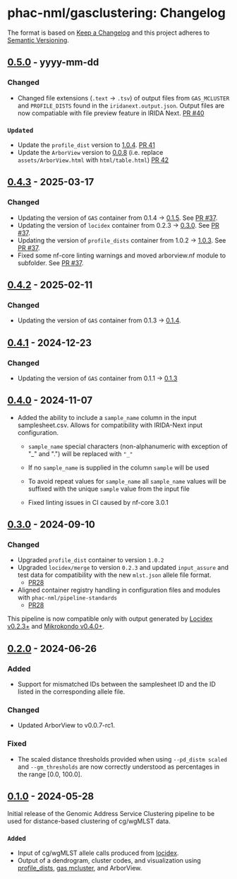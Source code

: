 # phac-nml/gasclustering: Changelog

The format is based on [Keep a Changelog](https://keepachangelog.com/en/1.0.0/)
and this project adheres to [Semantic Versioning](https://semver.org/spec/v2.0.0.html).

## [0.5.0] - yyyy-mm-dd

### Changed

- Changed file extensions (`.text` -> `.tsv`) of output files from `GAS_MCLUSTER` and `PROFILE_DISTS` found in the `iridanext.output.json`. Output files are now compatiable with file preview feature in IRIDA Next. [PR #40](https://github.com/phac-nml/gasclustering/pull/40)

### `Updated`

- Update the `profile_dist` version to [1.0.4](https://github.com/phac-nml/profile_dists/releases/tag/1.0.4). [PR 41](https://github.com/phac-nml/gasclustering/pull/41)
- Update the `ArborView` version to [0.0.8](https://github.com/phac-nml/ArborView/releases/tag/v0.0.8) (i.e. replace `assets/ArborView.html` with `html/table.html`) [PR 42](https://github.com/phac-nml/gasclustering/pull/42)

## [0.4.3] - 2025-03-17

### Changed

- Updating the version of `GAS` container from 0.1.4 -> [0.1.5](https://github.com/phac-nml/genomic_address_service/releases/tag/0.1.5). See [PR #37](https://github.com/phac-nml/gasclustering/pull/37).
- Updating the version of `locidex` container from 0.2.3 -> [0.3.0](https://github.com/phac-nml/locidex/releases/tag/v0.3.0). See [PR #37](https://github.com/phac-nml/gasclustering/pull/37).
- Updating the version of `profile_dists` container from 1.0.2 -> [1.0.3](https://github.com/phac-nml/profile_dists/releases/tag/1.0.3). See [PR #37](https://github.com/phac-nml/gasclustering/pull/37).
- Fixed some nf-core linting warnings and moved arborview.nf module to subfolder. See [PR #37](https://github.com/phac-nml/gasclustering/pull/37).

## [0.4.2] - 2025-02-11

### Changed

- Updating the version of `GAS` container from 0.1.3 -> [0.1.4](https://github.com/phac-nml/genomic_address_service/releases/tag/0.1.4).

## [0.4.1] - 2024-12-23

### Changed

- Updating the version of `GAS` container from 0.1.1 -> [0.1.3](https://github.com/phac-nml/genomic_address_service/pull/18)

## [0.4.0] - 2024-11-07

- Added the ability to include a `sample_name` column in the input samplesheet.csv. Allows for compatibility with IRIDA-Next input configuration.

  - `sample_name` special characters (non-alphanumeric with exception of "_" and ".") will be replaced with `"_"`
  - If no `sample_name` is supplied in the column `sample` will be used
  - To avoid repeat values for `sample_name` all `sample_name` values will be suffixed with the unique `sample` value from the input file

  - Fixed linting issues in CI caused by nf-core 3.0.1

## [0.3.0] - 2024-09-10

### Changed

- Upgraded `profile_dist` container to version `1.0.2`
- Upgraded `locidex/merge` to version `0.2.3` and updated `input_assure` and test data for compatibility with the new `mlst.json` allele file format.
  - [PR28](https://github.com/phac-nml/gasclustering/pull/28)
- Aligned container registry handling in configuration files and modules with `phac-nml/pipeline-standards`
  - [PR28](https://github.com/phac-nml/gasclustering/pull/28)

This pipeline is now compatible only with output generated by [Locidex v0.2.3+](https://github.com/phac-nml/locidex) and [Mikrokondo v0.4.0+](https://github.com/phac-nml/mikrokondo/releases/tag/v0.4.0).

## [0.2.0] - 2024-06-26

### Added

- Support for mismatched IDs between the samplesheet ID and the ID listed in the corresponding allele file.

### Changed

- Updated ArborView to v0.0.7-rc1.

### Fixed

- The scaled distance thresholds provided when using `--pd_distm scaled` and `--gm_thresholds` are now correctly understood as percentages in the range [0.0, 100.0].

## [0.1.0] - 2024-05-28

Initial release of the Genomic Address Service Clustering pipeline to be used for distance-based clustering of cg/wgMLST data.

### `Added`

- Input of cg/wgMLST allele calls produced from [locidex](https://github.com/phac-nml/locidex).
- Output of a dendrogram, cluster codes, and visualization using [profile_dists](https://github.com/phac-nml/profile_dists), [gas mcluster](https://github.com/phac-nml/genomic_address_service), and ArborView.

[0.1.0]: https://github.com/phac-nml/gasclustering/releases/tag/0.1.0
[0.2.0]: https://github.com/phac-nml/gasclustering/releases/tag/0.2.0
[0.3.0]: https://github.com/phac-nml/gasclustering/releases/tag/0.3.0
[0.4.0]: https://github.com/phac-nml/gasclustering/releases/tag/0.4.0
[0.4.1]: https://github.com/phac-nml/gasclustering/releases/tag/0.4.1
[0.4.2]: https://github.com/phac-nml/gasclustering/releases/tag/0.4.2
[0.4.3]: https://github.com/phac-nml/gasclustering/releases/tag/0.4.3
[0.5.0]: https://github.com/phac-nml/gasclustering/releases/tag/0.5.0
